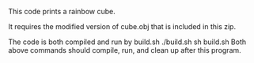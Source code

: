 This code prints a rainbow cube.

It requires the modified version of cube.obj that is included in this zip.

The code is both compiled and run by build.sh
    ./build.sh
    sh build.sh
Both above commands should compile, run, and clean up after this program.
